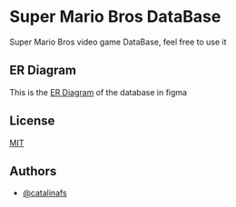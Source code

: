# Super Mario Bros DataBase

Super Mario Bros video game DataBase, feel free to use it

## ER Diagram

This is the [ER Diagram](https://via.placeholder.com/468x300?text=App+Screenshot+Here) of the database in figma

## License

[MIT](https://choosealicense.com/licenses/mit/)

## Authors

- [@catalinafs](https://github.com/catalinafs)
